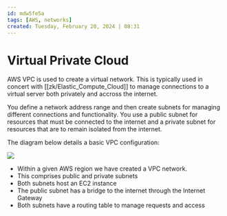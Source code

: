 ```yaml
---
id: mdw5fe5a
tags: [AWS, networks]
created: Tuesday, February 20, 2024 | 08:31
---
```


# Virtual Private Cloud

AWS VPC is used to create a virtual network. This is typically used in concert
with [[zk/Elastic_Compute_Cloud]] to manage connections to a virtual server both
privately and accross the internet.

You define a network address range and then create subnets for managing
different connections and functionality. You use a public subnet for resources
that must be connected to the internet and a private subnet for resources that
are to remain isolated from the internet.

The diagram below details a basic VPC configuration:

![](static/aws-vpc-example.png)

- Within a given AWS region we have created a VPC network.
- This comprises public and private subnets
- Both subnets host an EC2 instance
- The public subnet has a bridge to the internet through the Internet Gateway
- Both subnets have a routing table to manage requests and access
